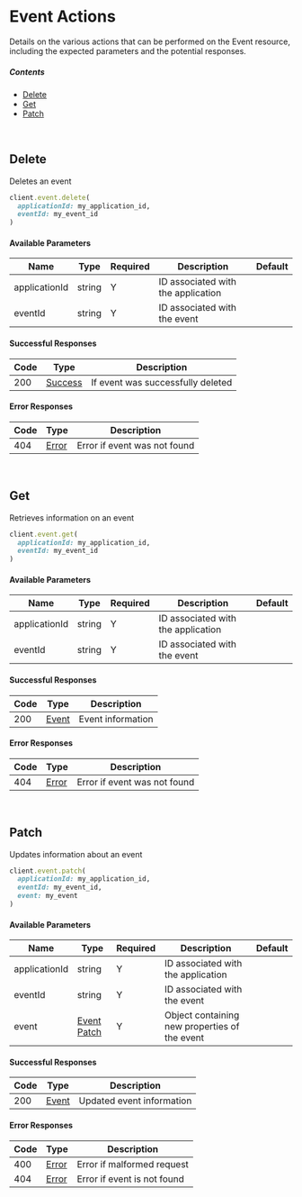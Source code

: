 # Event Actions

Details on the various actions that can be performed on the
Event resource, including the expected
parameters and the potential responses.

##### Contents

*   [Delete](#delete)
*   [Get](#get)
*   [Patch](#patch)

<br/>

## Delete

Deletes an event

```ruby
client.event.delete(
  applicationId: my_application_id,
  eventId: my_event_id
)
```

#### Available Parameters

| Name | Type | Required | Description | Default |
| ---- | ---- | -------- | ----------- | ------- |
| applicationId | string | Y | ID associated with the application |  |
| eventId | string | Y | ID associated with the event |  |

#### Successful Responses

| Code | Type | Description |
| ---- | ---- | ----------- |
| 200 | [Success](_schemas.md#success) | If event was successfully deleted |

#### Error Responses

| Code | Type | Description |
| ---- | ---- | ----------- |
| 404 | [Error](_schemas.md#error) | Error if event was not found |

<br/>

## Get

Retrieves information on an event

```ruby
client.event.get(
  applicationId: my_application_id,
  eventId: my_event_id
)
```

#### Available Parameters

| Name | Type | Required | Description | Default |
| ---- | ---- | -------- | ----------- | ------- |
| applicationId | string | Y | ID associated with the application |  |
| eventId | string | Y | ID associated with the event |  |

#### Successful Responses

| Code | Type | Description |
| ---- | ---- | ----------- |
| 200 | [Event](_schemas.md#event) | Event information |

#### Error Responses

| Code | Type | Description |
| ---- | ---- | ----------- |
| 404 | [Error](_schemas.md#error) | Error if event was not found |

<br/>

## Patch

Updates information about an event

```ruby
client.event.patch(
  applicationId: my_application_id,
  eventId: my_event_id,
  event: my_event
)
```

#### Available Parameters

| Name | Type | Required | Description | Default |
| ---- | ---- | -------- | ----------- | ------- |
| applicationId | string | Y | ID associated with the application |  |
| eventId | string | Y | ID associated with the event |  |
| event | [Event Patch](_schemas.md#event-patch) | Y | Object containing new properties of the event |  |

#### Successful Responses

| Code | Type | Description |
| ---- | ---- | ----------- |
| 200 | [Event](_schemas.md#event) | Updated event information |

#### Error Responses

| Code | Type | Description |
| ---- | ---- | ----------- |
| 400 | [Error](_schemas.md#error) | Error if malformed request |
| 404 | [Error](_schemas.md#error) | Error if event is not found |
